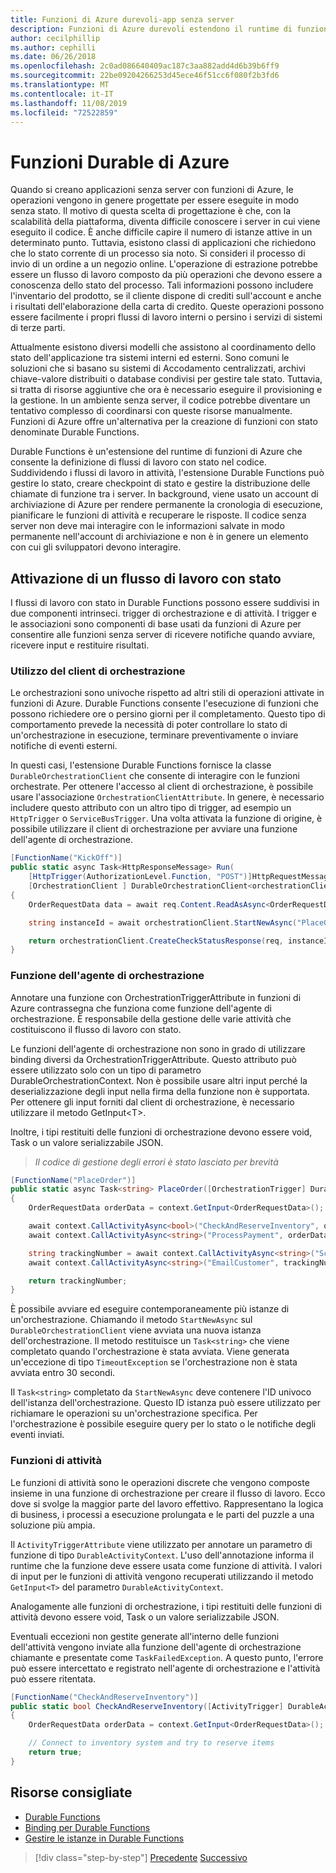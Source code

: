 ```yaml
---
title: Funzioni di Azure durevoli-app senza server
description: Funzioni di Azure durevoli estendono il runtime di funzioni di Azure per abilitare i flussi di lavoro con stato nel codice.
author: cecilphillip
ms.author: cephilli
ms.date: 06/26/2018
ms.openlocfilehash: 2c0ad086640409ac187c3aa882add4d6b39b6ff9
ms.sourcegitcommit: 22be09204266253d45ece46f51cc6f080f2b3fd6
ms.translationtype: MT
ms.contentlocale: it-IT
ms.lasthandoff: 11/08/2019
ms.locfileid: "72522859"
---
```

# <a name="durable-azure-functions"></a>Funzioni Durable di Azure

Quando si creano applicazioni senza server con funzioni di Azure, le operazioni vengono in genere progettate per essere eseguite in modo senza stato. Il motivo di questa scelta di progettazione è che, con la scalabilità della piattaforma, diventa difficile conoscere i server in cui viene eseguito il codice. È anche difficile capire il numero di istanze attive in un determinato punto. Tuttavia, esistono classi di applicazioni che richiedono che lo stato corrente di un processo sia noto. Si consideri il processo di invio di un ordine a un negozio online. L'operazione di estrazione potrebbe essere un flusso di lavoro composto da più operazioni che devono essere a conoscenza dello stato del processo. Tali informazioni possono includere l'inventario del prodotto, se il cliente dispone di crediti sull'account e anche i risultati dell'elaborazione della carta di credito. Queste operazioni possono essere facilmente i propri flussi di lavoro interni o persino i servizi di sistemi di terze parti.

Attualmente esistono diversi modelli che assistono al coordinamento dello stato dell'applicazione tra sistemi interni ed esterni. Sono comuni le soluzioni che si basano su sistemi di Accodamento centralizzati, archivi chiave-valore distribuiti o database condivisi per gestire tale stato. Tuttavia, si tratta di risorse aggiuntive che ora è necessario eseguire il provisioning e la gestione. In un ambiente senza server, il codice potrebbe diventare un tentativo complesso di coordinarsi con queste risorse manualmente. Funzioni di Azure offre un'alternativa per la creazione di funzioni con stato denominate Durable Functions.

Durable Functions è un'estensione del runtime di funzioni di Azure che consente la definizione di flussi di lavoro con stato nel codice. Suddividendo i flussi di lavoro in attività, l'estensione Durable Functions può gestire lo stato, creare checkpoint di stato e gestire la distribuzione delle chiamate di funzione tra i server. In background, viene usato un account di archiviazione di Azure per rendere permanente la cronologia di esecuzione, pianificare le funzioni di attività e recuperare le risposte. Il codice senza server non deve mai interagire con le informazioni salvate in modo permanente nell'account di archiviazione e non è in genere un elemento con cui gli sviluppatori devono interagire.

## <a name="triggering-a-stateful-workflow"></a>Attivazione di un flusso di lavoro con stato

I flussi di lavoro con stato in Durable Functions possono essere suddivisi in due componenti intrinseci. trigger di orchestrazione e di attività. I trigger e le associazioni sono componenti di base usati da funzioni di Azure per consentire alle funzioni senza server di ricevere notifiche quando avviare, ricevere input e restituire risultati.

### <a name="working-with-the-orchestration-client"></a>Utilizzo del client di orchestrazione

Le orchestrazioni sono univoche rispetto ad altri stili di operazioni attivate in funzioni di Azure. Durable Functions consente l'esecuzione di funzioni che possono richiedere ore o persino giorni per il completamento. Questo tipo di comportamento prevede la necessità di poter controllare lo stato di un'orchestrazione in esecuzione, terminare preventivamente o inviare notifiche di eventi esterni.

In questi casi, l'estensione Durable Functions fornisce la classe `DurableOrchestrationClient` che consente di interagire con le funzioni orchestrate. Per ottenere l'accesso al client di orchestrazione, è possibile usare l'associazione `OrchestrationClientAttribute`. In genere, è necessario includere questo attributo con un altro tipo di trigger, ad esempio un `HttpTrigger` o `ServiceBusTrigger`. Una volta attivata la funzione di origine, è possibile utilizzare il client di orchestrazione per avviare una funzione dell'agente di orchestrazione.

```csharp
[FunctionName("KickOff")]
public static async Task<HttpResponseMessage> Run(
    [HttpTrigger(AuthorizationLevel.Function, "POST")]HttpRequestMessage req,
    [OrchestrationClient ] DurableOrchestrationClient<orchestrationClient>)
{
    OrderRequestData data = await req.Content.ReadAsAsync<OrderRequestData>();

    string instanceId = await orchestrationClient.StartNewAsync("PlaceOrder", data);

    return orchestrationClient.CreateCheckStatusResponse(req, instanceId);
}
```

### <a name="the-orchestrator-function"></a>Funzione dell'agente di orchestrazione

Annotare una funzione con OrchestrationTriggerAttribute in funzioni di Azure contrassegna che funziona come funzione dell'agente di orchestrazione. È responsabile della gestione delle varie attività che costituiscono il flusso di lavoro con stato.

Le funzioni dell'agente di orchestrazione non sono in grado di utilizzare binding diversi da OrchestrationTriggerAttribute. Questo attributo può essere utilizzato solo con un tipo di parametro DurableOrchestrationContext. Non è possibile usare altri input perché la deserializzazione degli input nella firma della funzione non è supportata. Per ottenere gli input forniti dal client di orchestrazione, è necessario utilizzare il metodo GetInput\<T\>.

Inoltre, i tipi restituiti delle funzioni di orchestrazione devono essere void, Task o un valore serializzabile JSON.

> *Il codice di gestione degli errori è stato lasciato per brevità*

```csharp
[FunctionName("PlaceOrder")]
public static async Task<string> PlaceOrder([OrchestrationTrigger] DurableOrchestrationContext context)
{
    OrderRequestData orderData = context.GetInput<OrderRequestData>();

    await context.CallActivityAsync<bool>("CheckAndReserveInventory", orderData);
    await context.CallActivityAsync<string>("ProcessPayment", orderData);

    string trackingNumber = await context.CallActivityAsync<string>("ScheduleShipping", orderData);
    await context.CallActivityAsync<string>("EmailCustomer", trackingNumber);

    return trackingNumber;
}
```

È possibile avviare ed eseguire contemporaneamente più istanze di un'orchestrazione. Chiamando il metodo `StartNewAsync` sul `DurableOrchestrationClient` viene avviata una nuova istanza dell'orchestrazione. Il metodo restituisce un `Task<string>` che viene completato quando l'orchestrazione è stata avviata. Viene generata un'eccezione di tipo `TimeoutException` se l'orchestrazione non è stata avviata entro 30 secondi.

Il `Task<string>` completato da `StartNewAsync` deve contenere l'ID univoco dell'istanza dell'orchestrazione. Questo ID istanza può essere utilizzato per richiamare le operazioni su un'orchestrazione specifica. Per l'orchestrazione è possibile eseguire query per lo stato o le notifiche degli eventi inviati.

### <a name="the-activity-functions"></a>Funzioni di attività

Le funzioni di attività sono le operazioni discrete che vengono composte insieme in una funzione di orchestrazione per creare il flusso di lavoro. Ecco dove si svolge la maggior parte del lavoro effettivo. Rappresentano la logica di business, i processi a esecuzione prolungata e le parti del puzzle a una soluzione più ampia.

Il `ActivityTriggerAttribute` viene utilizzato per annotare un parametro di funzione di tipo `DurableActivityContext`. L'uso dell'annotazione informa il runtime che la funzione deve essere usata come funzione di attività. I valori di input per le funzioni di attività vengono recuperati utilizzando il metodo `GetInput<T>` del parametro `DurableActivityContext`.

Analogamente alle funzioni di orchestrazione, i tipi restituiti delle funzioni di attività devono essere void, Task o un valore serializzabile JSON.

Eventuali eccezioni non gestite generate all'interno delle funzioni dell'attività vengono inviate alla funzione dell'agente di orchestrazione chiamante e presentate come `TaskFailedException`. A questo punto, l'errore può essere intercettato e registrato nell'agente di orchestrazione e l'attività può essere ritentata.

```csharp
[FunctionName("CheckAndReserveInventory")]
public static bool CheckAndReserveInventory([ActivityTrigger] DurableActivityContext context)
{
    OrderRequestData orderData = context.GetInput<OrderRequestData>();

    // Connect to inventory system and try to reserve items
    return true;
}
```

## <a name="recommended-resources"></a>Risorse consigliate

- [Durable Functions](https://docs.microsoft.com/azure/azure-functions/durable-functions-overview)
- [Binding per Durable Functions](https://docs.microsoft.com/azure/azure-functions/durable-functions-bindings)
- [Gestire le istanze in Durable Functions](https://docs.microsoft.com/azure/azure-functions/durable-functions-instance-management)

>[!div class="step-by-step"]
>[Precedente](event-grid.md)
>[Successivo](orchestration-patterns.md)
